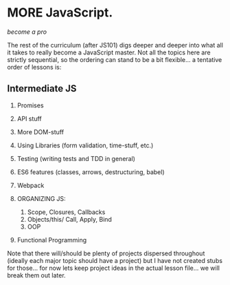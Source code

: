 # MORE JavaScript.
_become a pro_

The rest of the curriculum (after JS101) digs deeper and deeper into what all it takes to really become a JavaScript master.  Not all the topics here are strictly sequential, so the ordering can stand to be a bit flexible... a tentative order of lessons is:

## Intermediate JS
1. Promises
2. API stuff
3. More DOM-stuff
4. Using Libraries (form validation, time-stuff, etc.)
5. Testing (writing tests and TDD in general)
6. ES6 features (classes, arrows, destructuring, babel)
7. Webpack
8. ORGANIZING JS:

   1. Scope, Closures, Callbacks
   2. Objects/this/ Call, Apply, Bind
   3. OOP
9. Functional Programming

Note that there will/should be plenty of projects dispersed throughout (ideally each major topic should have a project) but I have not created stubs for those... for now lets keep project ideas in the actual lesson file... we will break them out later.